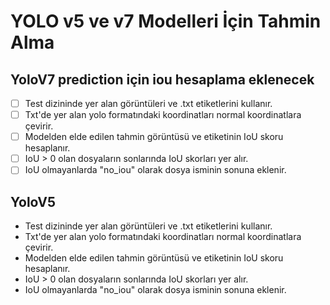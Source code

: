 # YOLO v5 ve v7 Modelleri İçin Tahmin Alma

## YoloV7 prediction için iou hesaplama eklenecek
- [ ] Test dizininde yer alan görüntüleri ve .txt etiketlerini kullanır.
- [ ] Txt'de yer alan yolo formatındaki koordinatları normal koordinatlara çevirir.
- [ ] Modelden elde edilen tahmin görüntüsü ve etiketinin IoU skoru hesaplanır.
- [ ] IoU > 0 olan dosyaların sonlarında IoU skorları yer alır.
- [ ] IoU olmayanlarda "no_iou" olarak dosya isminin sonuna eklenir.

## YoloV5
- Test dizininde yer alan görüntüleri ve .txt etiketlerini kullanır.
- Txt'de yer alan yolo formatındaki koordinatları normal koordinatlara çevirir.
- Modelden elde edilen tahmin görüntüsü ve etiketinin IoU skoru hesaplanır.
- IoU > 0 olan dosyaların sonlarında IoU skorları yer alır.
- IoU olmayanlarda "no_iou" olarak dosya isminin sonuna eklenir.
